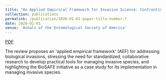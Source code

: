 ```yaml
---
title: "An Applied Empirical Framework for Invasion Science: Confronting Biological Invasion Through Collaborative Research Aimed at Tool Production"
collection: publications
permalink: /publication/2020-01-01-paper-title-number-7
date: 2020-01-01
venue: 'Annals of the Entomological Society of America'
---
```


<a href='http://mimingcui.github.io/files/AnnalEntoSOA2020_Blackburn.pdf'>PDF</a>

The review proposes an &apos;applied empirical framework&apos; (AEF) for addressing biological invasions, stressing the need for standardized, collaborative research to develop practical tools for managing invasive species, and highlighting the BioSAFE initiative as a case study for its implementation in managing invasive species.
